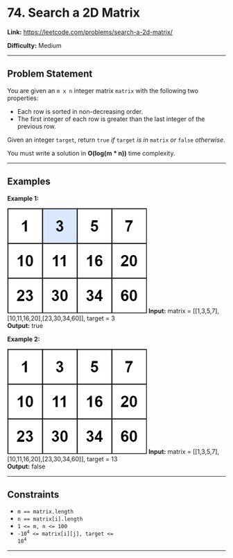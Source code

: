 # 74. Search a 2D Matrix

**Link:** https://leetcode.com/problems/search-a-2d-matrix/

**Difficulty:** Medium

---

## Problem Statement

You are given an `m x n` integer matrix `matrix` with the following two properties:

- Each row is sorted in non-decreasing order.
- The first integer of each row is greater than the last integer of the previous row.

Given an integer `target`, return `true` _if_ `target` _is in_ `matrix` _or_ `false` _otherwise_.

You must write a solution in **O(log(m * n))** time complexity.

---

## Examples

**Example 1:**

![alt text](mat.jpg)
**Input:** matrix = [[1,3,5,7],[10,11,16,20],[23,30,34,60]], target = 3 \
**Output:** true

**Example 2:**

![alt text](mat2.jpg)
**Input:** matrix = [[1,3,5,7],[10,11,16,20],[23,30,34,60]], target = 13 \
**Output:** false

---

## Constraints

- `m == matrix.length`
- `n == matrix[i].length`
- `1 <= m, n <= 100`
- <code>-10<sup>4</sup> <= matrix[i][j], target <= 10<sup>4</sup> </code>

---